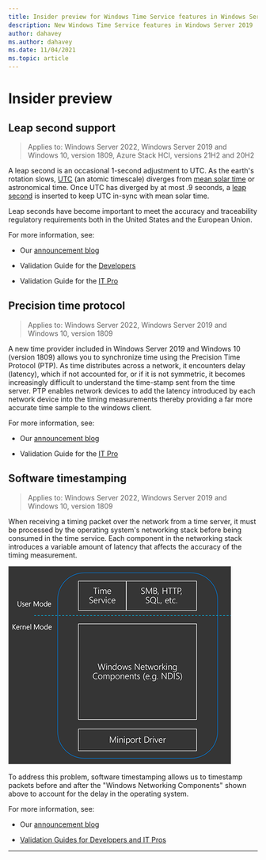 ```yaml
---
title: Insider preview for Windows Time Service features in Windows Server 2019
description: New Windows Time Service features in Windows Server 2019
author: dahavey
ms.author: dahavey
ms.date: 11/04/2021
ms.topic: article
---
```


# Insider preview


## Leap second support

>Applies to: Windows Server 2022, Windows Server 2019 and Windows 10, version 1809, Azure Stack HCI, versions 21H2 and 20H2

A leap second is an occasional 1-second adjustment to UTC. As the earth's rotation slows, [UTC](https://en.wikipedia.org/wiki/Coordinated_Universal_Time) (an atomic timescale) diverges from [mean solar time](https://en.wikipedia.org/wiki/Solar_time#Mean_solar_time) or astronomical time. Once UTC has diverged by at most .9 seconds, a [leap second](https://en.wikipedia.org/wiki/Leap_second) is inserted to keep UTC in-sync with mean solar time.

Leap seconds have become important to meet the accuracy and traceability regulatory requirements both in the United States and the European Union.

For more information, see:

- Our [announcement blog](https://techcommunity.microsoft.com/t5/networking-blog/top-10-networking-features-in-windows-server-2019-10-accurate/ba-p/339739/)

- Validation Guide for the [Developers](https://aka.ms/Dev-LeapSecond)

- Validation Guide for the [IT Pro](https://aka.ms/ITPro-LeapSecond)


## Precision time protocol

>Applies to: Windows Server 2022, Windows Server 2019 and Windows 10, version 1809

A new time provider included in Windows Server 2019 and Windows 10 (version 1809) allows you to synchronize time using the Precision Time Protocol (PTP). As time distributes across a network, it encounters delay (latency), which if not accounted for, or if it is not symmetric, it becomes increasingly difficult to understand the time-stamp sent from the time server. PTP enables network devices to add the latency introduced by each network device into the timing measurements thereby providing a far more accurate time sample to the windows client.

For more information, see:

- Our [announcement blog](https://techcommunity.microsoft.com/t5/networking-blog/top-10-networking-features-in-windows-server-2019-10-accurate/ba-p/339739/)

- Validation Guide for the [IT Pro](https://aka.ms/PTPValidation)


## Software timestamping

>Applies to: Windows Server 2022, Windows Server 2019 and Windows 10, version 1809

When receiving a timing packet over the network from a time server, it must be processed by the operating system's networking stack before being consumed in the time service. Each component in the networking stack introduces a variable amount of latency that affects the accuracy of the timing measurement.

![software timestamping](../media/Windows-Time-Service/software-timestamping.png)

To address this problem, software timestamping allows us to timestamp packets before and after the "Windows Networking Components" shown above to account for the delay in the operating system.

For more information, see:

- Our [announcement blog](https://techcommunity.microsoft.com/t5/networking-blog/top-10-networking-features-in-windows-server-2019-10-accurate/ba-p/339739/)

- [Validation Guides for Developers and IT Pros](https://github.com/microsoft/W32Time/tree/master/Leap%20Seconds)


---
